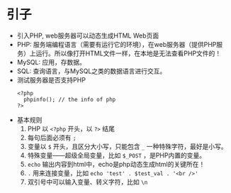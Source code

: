# 引子

* 引入PHP, web服务器可以动态生成HTML Web页面
* PHP: 服务端编程语言（需要有运行它的环境），在web服务器（提供PHP服务）上运行。所以像打开HTML文件一样，在本地是无法查看PHP文件的！
* MySQL: 应用，存数据。
* SQL: 查询语言，与MySQL之类的数据语言进行交互。
* 测试服务器是否支持PHP
  ```
  <?php
    phpinfo(); // the info of php
  ?>
  ```
* 基本规则
  1. PHP 以 `<?php` 开头，以 `?>` 结尾
  2. 每句后面必须有 `;`
  3. 变量以 `$` 开头，且区分大小写，只能包含 `_` 一种特殊字符，最好是小写。
  4. 特殊变量——超级全局变量，比如 `$_POST` ，是PHP内置的变量。
  5. `echo` 输出内容到html中，echo是php动态生成html的关键所在！
  6. `.` 用来连接变量，比如 `echo 'test' . $test_val . '<br />'`
  7. 双引号中可以输入变量、转义字符，比如 `\n`
